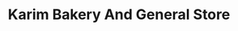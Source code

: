 ---
title: "Karim Bakery And General Store"
url: /karachi/karim-bakery-and-general-store/
shop: bakery
---
